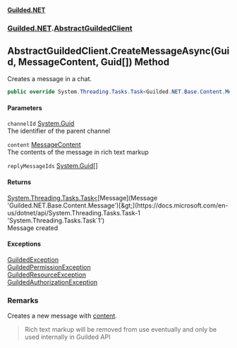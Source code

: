 
#### [Guilded.NET](Guilded_NET 'Guilded_NET')
### [Guilded.NET](Guilded_NET#Guilded_NET 'Guilded.NET').[AbstractGuildedClient](AbstractGuildedClient 'Guilded.NET.AbstractGuildedClient')
## AbstractGuildedClient.CreateMessageAsync(Guid, MessageContent, Guid[]) Method
Creates a message in a chat.  
```csharp
public override System.Threading.Tasks.Task<Guilded.NET.Base.Content.Message> CreateMessageAsync(System.Guid channelId, Guilded.NET.Base.Chat.MessageContent content, params System.Guid[] replyMessageIds);
```

#### Parameters
<a name='Guilded_NET_AbstractGuildedClient_CreateMessageAsync(System_Guid_Guilded_NET_Base_Chat_MessageContent_System_Guid__)_channelId'></a>
`channelId` [System.Guid](https://docs.microsoft.com/en-us/dotnet/api/System.Guid 'System.Guid')  
The identifier of the parent channel
  
<a name='Guilded_NET_AbstractGuildedClient_CreateMessageAsync(System_Guid_Guilded_NET_Base_Chat_MessageContent_System_Guid__)_content'></a>
`content` [MessageContent](MessageContent 'Guilded.NET.Base.Chat.MessageContent')  
The contents of the message in rich text markup
  
<a name='Guilded_NET_AbstractGuildedClient_CreateMessageAsync(System_Guid_Guilded_NET_Base_Chat_MessageContent_System_Guid__)_replyMessageIds'></a>
`replyMessageIds` [System.Guid](https://docs.microsoft.com/en-us/dotnet/api/System.Guid 'System.Guid')[[]](https://docs.microsoft.com/en-us/dotnet/api/System.Array 'System.Array')  
  

#### Returns
[System.Threading.Tasks.Task&lt;](https://docs.microsoft.com/en-us/dotnet/api/System.Threading.Tasks.Task-1 'System.Threading.Tasks.Task`1')[Message](Message 'Guilded.NET.Base.Content.Message')[&gt;](https://docs.microsoft.com/en-us/dotnet/api/System.Threading.Tasks.Task-1 'System.Threading.Tasks.Task`1')  
Message created

#### Exceptions
[GuildedException](GuildedException 'Guilded.NET.Base.GuildedException')  
[GuildedPermissionException](GuildedPermissionException 'Guilded.NET.Base.GuildedPermissionException')  
[GuildedResourceException](GuildedResourceException 'Guilded.NET.Base.GuildedResourceException')  
[GuildedAuthorizationException](GuildedAuthorizationException 'Guilded.NET.Base.GuildedAuthorizationException')  
### Remarks
Creates a new message with [content](AbstractGuildedClient_CreateMessageAsync(Guid_MessageContent_Guid__)#Guilded_NET_AbstractGuildedClient_CreateMessageAsync(System_Guid_Guilded_NET_Base_Chat_MessageContent_System_Guid__)_content 'Guilded.NET.AbstractGuildedClient.CreateMessageAsync(System.Guid, Guilded.NET.Base.Chat.MessageContent, System.Guid[]).content').

<blockquote class="warning">  
    Rich text markup will be removed from use eventually and only be used internally  
    in Guilded API  
</blockquote>
